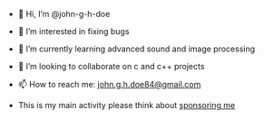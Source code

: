 - 👋 Hi, I’m @john-g-h-doe
- 👀 I’m interested in fixing bugs
- 🌱 I’m currently learning advanced sound and image processing
- 💞️ I’m looking to collaborate on c and c++ projects
- 📫 How to reach me: john.g.h.doe84@gmail.com

- This is my main activity please think about <a href="https://paypal.me/ano730r/eur10">sponsoring me</a>

<!---
john-g-h-doe/john-g-h-doe is a ✨ special ✨ repository because its `README.md` (this file) appears on your GitHub profile.
You can click the Preview link to take a look at your changes.
--->
